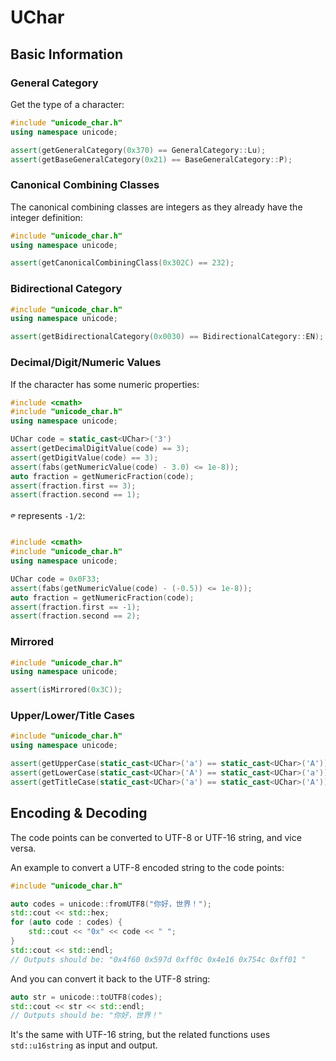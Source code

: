 UChar
=====

## Basic Information

### General Category

Get the type of a character:

```cpp
#include "unicode_char.h"
using namespace unicode;

assert(getGeneralCategory(0x370) == GeneralCategory::Lu);
assert(getBaseGeneralCategory(0x21) == BaseGeneralCategory::P);
```

### Canonical Combining Classes

The canonical combining classes are integers as they already have the integer definition:

```cpp
#include "unicode_char.h"
using namespace unicode;

assert(getCanonicalCombiningClass(0x302C) == 232);
```

### Bidirectional Category

```cpp
#include "unicode_char.h"
using namespace unicode;

assert(getBidirectionalCategory(0x0030) == BidirectionalCategory::EN);
```

### Decimal/Digit/Numeric Values

If the character has some numeric properties:

```cpp
#include <cmath>
#include "unicode_char.h"
using namespace unicode;

UChar code = static_cast<UChar>('3')
assert(getDecimalDigitValue(code) == 3);
assert(getDigitValue(code) == 3);
assert(fabs(getNumericValue(code) - 3.0) <= 1e-8));
auto fraction = getNumericFraction(code);
assert(fraction.first == 3);
assert(fraction.second == 1);
```

`༳` represents `-1/2`:

```cpp
#include <cmath>
#include "unicode_char.h"
using namespace unicode;

UChar code = 0x0F33;
assert(fabs(getNumericValue(code) - (-0.5)) <= 1e-8));
auto fraction = getNumericFraction(code);
assert(fraction.first == -1);
assert(fraction.second == 2);
```

### Mirrored

```cpp
#include "unicode_char.h"
using namespace unicode;

assert(isMirrored(0x3C));
```

### Upper/Lower/Title Cases

```cpp
#include "unicode_char.h"
using namespace unicode;

assert(getUpperCase(static_cast<UChar>('a') == static_cast<UChar>('A'));
assert(getLowerCase(static_cast<UChar>('A') == static_cast<UChar>('a'));
assert(getTitleCase(static_cast<UChar>('a') == static_cast<UChar>('A'));
```

## Encoding & Decoding

The code points can be converted to UTF-8 or UTF-16 string, and vice versa.

An example to convert a UTF-8 encoded string to the code points:

```cpp
#include "unicode_char.h"

auto codes = unicode::fromUTF8("你好，世界！");
std::cout << std::hex;
for (auto code : codes) {
    std::cout << "0x" << code << " ";
}
std::cout << std::endl;
// Outputs should be: "0x4f60 0x597d 0xff0c 0x4e16 0x754c 0xff01 "
```

And you can convert it back to the UTF-8 string:

```cpp
auto str = unicode::toUTF8(codes);
std::cout << str << std::endl;
// Outputs should be: "你好，世界！"
```

It's the same with UTF-16 string, but the related functions uses `std::u16string` as input and output.
